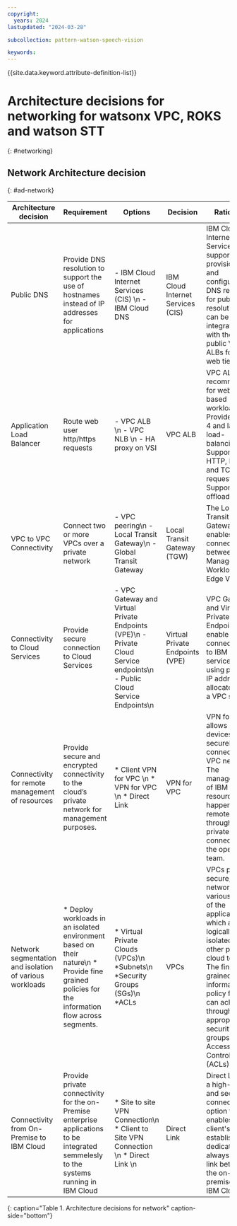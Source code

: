 ```yaml
---
copyright:
  years: 2024
lastupdated: "2024-03-28"

subcollection: pattern-watson-speech-vision

keywords:
---
```

{{site.data.keyword.attribute-definition-list}}

# Architecture decisions for networking for watsonx VPC, ROKS and watson STT

{: #networking}

## Network Architecture decision

{: #ad-network}

| **Architecture decision**                                                 | **Requirement**                                                                                | **Options**                                                                                                        | **Decision**                      | **Rationale**                                                                                                                                                                                  |
| ------------------------------------------------------------------------------- | ---------------------------------------------------------------------------------------------------- | ------------------------------------------------------------------------------------------------------------------------ | --------------------------------------- | ---------------------------------------------------------------------------------------------------------------------------------------------------------------------------------------------------- |
| Public DNS  | Provide DNS resolution to support the use of hostnames instead of IP addresses for applications | - IBM Cloud Internet Services (CIS)  \n -  IBM Cloud DNS                                                                        | IBM Cloud Internet Services (CIS)                  | IBM Cloud Internet Services support provisioning and configuring DNS records for public DNS resolution and can be integrated with the public VPC ALBs for the web tier. |
| Application Load Balancer                                                                 | Route web user http/https requests                           | - VPC ALB \n -  VPC NLB  \n -  HA proxy on VSI | VPC ALB | VPC ALB is recommended for web-based workloads. * Provides layer 4 and layer 7 load-balancing\n * Supports HTTP, HTTPS, and TCP requests\n * Supports SSL offloading.\n                                    |
|VPC to VPC Connectivity|Connect two or more VPCs over a private network|- VPC peering\n - Local Transit Gateway\n - Global Transit Gateway|Local Transit Gateway (TGW)|The Local Transit Gateway enables connectivity between the Management, Workload & Edge VPCs.|
|Connectivity to Cloud Services|Provide secure connection to Cloud Services|- VPC Gateway and Virtual Private Endpoints (VPE)\n - Private Cloud Service endpoints\n - Public Cloud Service Endpoints\n|Virtual Private Endpoints (VPE)|VPC Gateway and Virtual Private Endpoints enable connectivity to IBM Cloud services by using private IP addresses allocated from a VPC subnet.|
|Connectivity for remote management of resources|Provide secure and encrypted connectivity to the cloud’s private network for management purposes.|* Client VPN for VPC \n * VPN for VPC \n * Direct Link| VPN for VPC | VPN for VPC allows remote devices to securely connect to the VPC network. The management of IBM Cloud resources happen remotely through a private connection by the operations team.|
|Network segmentation and isolation of various workloads|* Deploy workloads in an isolated environment based on their nature\n * Provide fine grained policies for the information flow across segments.|* Virtual Private Clouds (VPCs)\n *Subnets\n *Security Groups (SGs)\n *ACLs|VPCs|VPCs provide secure, virtual networks for various tiers of the application, which are logically isolated from other public cloud tenants. The fine grained information policy flow can achieved through appropriate security groups (SG) & Access Control Lists (ACLs) |
|Connectivity from On-Premise to IBM Cloud |Provide private connectivity for the on-Premise enterprise applications to be integrated semmelesly to the systems running in IBM Cloud| * Site to site VPN Connection\n * Client to Site VPN Connection \n * Direct Link \n | Direct Link | Direct Link is a high-speed, and secure connectivity option that enables client's to establish a dedicated, always-on link between the on-premises and IBM Cloud.|
 {: caption="Table 1. Architecture decisions for network" caption-side="bottom"} 
